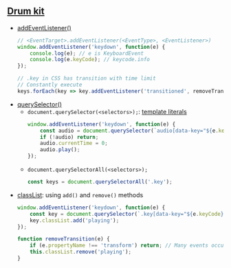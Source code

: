 ## [Drum kit](https://youtu.be/VuN8qwZoego)

- [addEventListener()](https://developer.mozilla.org/ko/docs/Web/API/EventTarget/addEventListener)
  ```js
  // <EventTarget>.addEventListener(<EventType>, <EventListener>)
  window.addEventListener('keydown', function(e) {
      console.log(e); // e is KeyboardEvent
      console.log(e.keyCode); // keycode.info
  });
  
  // .key in CSS has transition with time limit
  // Constantly execute
  keys.forEach(key => key.addEventListener('transitioned', removeTransition));
  ```
- [querySelector()](https://developer.mozilla.org/ko/docs/Web/API/Document/querySelector)
  - `document.querySelector(<selectors>);`: [template literals](https://developer.mozilla.org/ko/docs/Web/JavaScript/Reference/Template_literals)
    ```js
    window.addEventListener('keydown', function(e) {
        const audio = document.querySelector(`audio[data-key="${e.keyCode}"]`);
        if (!audio) return;
        audio.currentTime = 0;
        audio.play();
    });
    ```
  - `document.querySelectorAll(<selectors>);`
    ```js
    const keys = document.querySelectorAll('.key');
    ```
- [classList](https://developer.mozilla.org/en-US/docs/Web/API/Element/classList): using `add()` and `remove()` methods
  ```js
  window.addEventListener('keydown', function(e) {
      const key = document.querySelector(`.key[data-key="${e.keyCode}"]`);
      key.classList.add('playing');
  });
  
  function removeTransition(e) {
      if (e.propertyName !== 'transform') return; // Many events occur but choose just one
      this.classList.remove('playing');
  }
  ```



